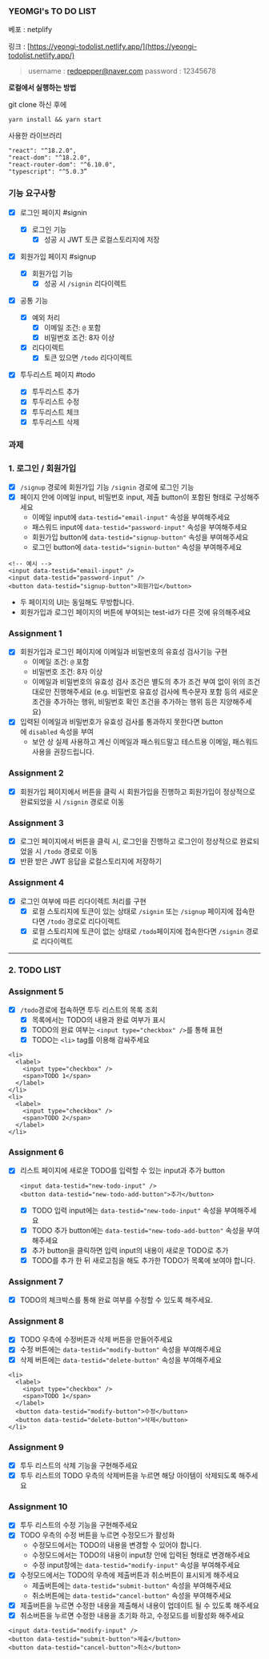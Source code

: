 ### YEOMGI's TO DO LIST

베포 : netplify

링크 : [https://yeongi-todolist.netlify.app/](https://yeongi-todolist.netlify.app/)

> username : redpepper@naver.com
> password : 12345678

**로컬에서 실행하는 방법**

git clone 하신 후에

```tsx
yarn install && yarn start
```

사용한 라이브러리

```
"react": "^18.2.0",
"react-dom": "^18.2.0",
"react-router-dom": "^6.10.0",
"typescript": "^5.0.3”
```

### 기능 요구사항

- [x] 로그인 페이지 #signin
  - [x] 로그인 기능
    - [x] 성공 시 JWT 토큰 로컬스토리지에 저장
- [x] 회원가입 페이지 #signup
  - [x] 회원가입 기능
    - [x] 성공 시 `/signin` 리다이렉트
- [x] 공통 기능

  - [x] 예외 처리
    - [x] 이메일 조건: `@` 포함
    - [x] 비밀번호 조건: 8자 이상
  - [x] 리다이렉트
    - [x] 토큰 있으면 `/todo` 리다이렉트

- [x] 투두리스트 페이지 #todo
  - [x] 투두리스트 추가
  - [x] 투두리스트 수정
  - [x] 투두리스트 체크
  - [x] 투두리스트 삭제

### 과제

### 1. 로그인 / 회원가입

- [x] `/signup` 경로에 회원가입 기능 `/signin` 경로에 로그인 기능
- [x] 페이지 안에 이메일 input, 비밀번호 input, 제출 button이 포함된 형태로 구성해주세요
  - 이메일 input에 `data-testid="email-input"` 속성을 부여해주세요
  - 패스워드 input에 `data-testid="password-input"` 속성을 부여해주세요
  - 회원가입 button에 `data-testid="signup-button"` 속성을 부여해주세요
  - 로그인 button에 `data-testid="signin-button"` 속성을 부여해주세요

```tsx
<!-- 예시 -->
<input data-testid="email-input" />
<input data-testid="password-input" />
<button data-testid="signup-button">회원가입</button>
```

- 두 페이지의 UI는 동일해도 무방합니다.
- 회원가입과 로그인 페이지의 버튼에 부여되는 test-id가 다른 것에 유의해주세요

### Assignment 1

- [x] 회원가입과 로그인 페이지에 이메일과 비밀번호의 유효성 검사기능 구현
  - 이메일 조건: `@` 포함
  - 비밀번호 조건: 8자 이상
  - 이메일과 비밀번호의 유효성 검사 조건은 별도의 추가 조건 부여 없이 위의 조건대로만 진행해주세요 (e.g. 비밀번호 유효성 검사에 특수문자 포함 등의 새로운 조건을 추가하는 행위, 비밀번호 확인 조건을 추가하는 행위 등은 지양해주세요)
- [x] 입력된 이메일과 비밀번호가 유효성 검사를 통과하지 못한다면 button에 `disabled` 속성을 부여
  - 보안 상 실제 사용하고 계신 이메일과 패스워드말고 테스트용 이메일, 패스워드 사용을 권장드립니다.

### Assignment 2

- [x] 회원가입 페이지에서 버튼을 클릭 시 회원가입을 진행하고 회원가입이 정상적으로 완료되었을 시 `/signin` 경로로 이동

### Assignment 3

- [x] 로그인 페이지에서 버튼을 클릭 시, 로그인을 진행하고 로그인이 정상적으로 완료되었을 시 `/todo` 경로로 이동
- [x] 반환 받은 JWT 응답을 로컬스토리지에 저장하기

### Assignment 4

- [x] 로그인 여부에 따른 리다이렉트 처리를 구현
  - [x] 로컬 스토리지에 토큰이 있는 상태로 `/signin` 또는 `/signup` 페이지에 접속한다면 `/todo` 경로로 리다이렉트
  - [x] 로컬 스토리지에 토큰이 없는 상태로 `/todo`페이지에 접속한다면 `/signin` 경로로 리다이렉트

---

### 2. TODO LIST

### Assignment 5

- [x] `/todo`경로에 접속하면 투두 리스트의 목록 조회
  - [x] 목록에서는 TODO의 내용과 완료 여부가 표시
  - [x] TODO의 완료 여부는 `<input type="checkbox" />`를 통해 표현
  - [x] TODO는 `<li>` tag를 이용해 감싸주세요

```tsx
<li>
  <label>
    <input type="checkbox" />
    <span>TODO 1</span>
  </label>
</li>
<li>
  <label>
    <input type="checkbox" />
    <span>TODO 2</span>
  </label>
</li>
```

### Assignment 6

- [x] 리스트 페이지에 새로운 TODO를 입력할 수 있는 input과 추가 button
  ```tsx
  <input data-testid="new-todo-input" />
  <button data-testid="new-todo-add-button">추가</button>
  ```
  - [x] TODO 입력 input에는 `data-testid="new-todo-input"` 속성을 부여해주세요
  - [x] TODO 추가 button에는 `data-testid="new-todo-add-button"` 속성을 부여해주세요
  - [x] 추가 button을 클릭하면 입력 input의 내용이 새로운 TODO로 추가
  - [x] TODO를 추가 한 뒤 새로고침을 해도 추가한 TODO가 목록에 보여야 합니다.

### Assignment 7

- [x] TODO의 체크박스를 통해 완료 여부를 수정할 수 있도록 해주세요.

### Assignment 8

- [x] TODO 우측에 수정버튼과 삭제 버튼을 만들어주세요
- [x] 수정 버튼에는 `data-testid="modify-button"` 속성을 부여해주세요
- [x] 삭제 버튼에는 `data-testid="delete-button"` 속성을 부여해주세요

```tsx
<li>
  <label>
    <input type="checkbox" />
    <span>TODO 1</span>
  </label>
  <button data-testid="modify-button">수정</button>
  <button data-testid="delete-button">삭제</button>
</li>
```

### Assignment 9

- [x] 투두 리스트의 삭제 기능을 구현해주세요
- [x] 투두 리스트의 TODO 우측의 삭제버튼을 누르면 해당 아이템이 삭제되도록 해주세요

### Assignment 10

- [x] 투두 리스트의 수정 기능을 구현해주세요
- [x] TODO 우측의 수정 버튼을 누르면 수정모드가 활성화
  - 수정모드에서는 TODO의 내용을 변경할 수 있어야 합니다.
  - 수정모드에서는 TODO의 내용이 input창 안에 입력된 형태로 변경해주세요
  - 수정 input창에는 `data-testid="modify-input"` 속성을 부여해주세요
- [x] 수정모드에서는 TODO의 우측에 제출버튼과 취소버튼이 표시되게 해주세요
  - 제출버튼에는 `data-testid="submit-button"` 속성을 부여해주세요
  - 취소버튼에는 `data-testid="cancel-button"` 속성을 부여해주세요
- [x] 제출버튼을 누르면 수정한 내용을 제출해서 내용이 업데이트 될 수 있도록 해주세요
- [x] 취소버튼을 누르면 수정한 내용을 초기화 하고, 수정모드를 비활성화 해주세요

```tsx
<input data-testid="modify-input" />
<button data-testid="submit-button">제출</button>
<button data-testid="cancel-button">취소</button>
```
